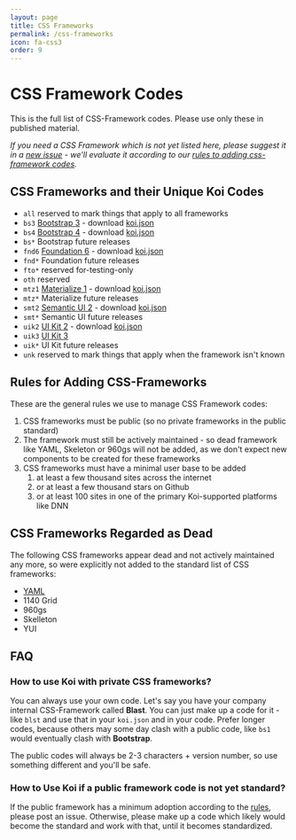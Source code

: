 ```yaml
---
layout: page
title: CSS Frameworks
permalink: /css-frameworks
icon: fa-css3
order: 9
---
```

# CSS Framework Codes

This is the full list of CSS-Framework codes. Please use only these in published material. 

_If you need a CSS Framework which is not yet listed here, please suggest it in a [new issue](/DNN-Connect/connect.koi/issues/new) - we'll evaluate it according to our [rules to adding css-framework codes](#rules-for-adding-css-frameworks)._

## CSS Frameworks and their Unique Koi Codes

* `all` reserved to mark things that apply to all frameworks
* `bs3` [Bootstrap 3](https://getbootstrap.com/docs/3.3/) - download [koi.json](koi.json/bs3/koi.json)
* `bs4` [Bootstrap 4](https://getbootstrap.com/) - download [koi.json](koi.json/bs4/koi.json)
* `bs*` Bootstrap future releases
* `fnd6` [Foundation 6](https://foundation.zurb.com/) - download [koi.json](koi.json/fnd6/koi.json)
* `fnd*` Foundation future releases
* `fto*` reserved for-testing-only
* `oth` reserved
* `mtz1` [Materialize 1](http://materializecss.com/) - download [koi.json](koi.json/mtz1/koi.json)
* `mtz*` Materialize future releases
* `smt2` [Semantic UI 2](https://semantic-ui.com/) - download [koi.json](koi.json/smt2/koi.json)
* `smt*` Semantic UI future releases
* `uik2` [UI Kit 2](https://getuikit.com/v2/) - download [koi.json](koi.json/uik2/koi.json)
* `uik3` [UI Kit 3](https://getuikit.com/)
* `uik*` UI Kit future releases
* `unk` reserved to mark things that apply when the framework isn't known

## Rules for Adding CSS-Frameworks

These are the general rules we use to manage CSS Framework codes:

1. CSS frameworks must be public (so no private frameworks in the public standard)
1. The framework must still be actively maintained - so dead framework like YAML, Skeleton or 960gs will not be added, as we don't expect new components to be created for these frameworks
1. CSS frameworks must have a minimal user base to be added
    1. at least a few thousand sites across the internet
    1. or at least a few thousand stars on Github
    1. or at least 100 sites in one of the primary Koi-supported platforms like DNN

## CSS Frameworks Regarded as Dead

The following CSS frameworks appear dead and not actively maintained any more, so were explicitly not added to the standard list of CSS frameworks:

* [YAML](http://www.yaml.de/)
* 1140 Grid
* 960gs
* Skelleton
* YUI

## FAQ

### How to use Koi with private CSS frameworks?

You can always use your own code. Let's say you have your company internal CSS-Framework called **Blast**. You can just make up a code for it - like `blst` and use that in your `koi.json` and in your code. Prefer longer codes, because others may some day clash with a public code, like `bs1` would eventually clash with **Bootstrap**.

The public codes will always be 2-3 characters + version number, so use something different and you'll be safe.
### How to Use Koi if a public framework code is not yet standard?

If the public framework has a minimum adoption according to the [rules](css-framework-codes#rules-for-adding-css-frameworks), please post an issue. Otherwise, please make up a code which likely would become the standard and work with that, until it becomes standardized.
